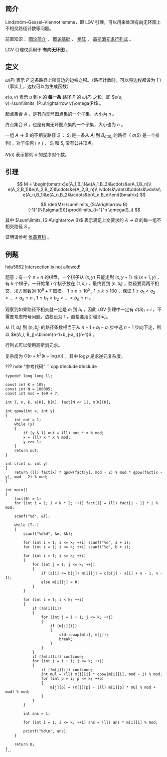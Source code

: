 ## 简介

Lindström–Gessel–Viennot lemma，即 LGV 引理，可以用来处理有向无环图上不相交路径计数等问题。

前置知识： [图论简介](./index.md) 、 [图论基础](./basic.md) 、 [矩阵](../math/matrix.md) 、 [高斯消元求行列式](../math/gauss.md) 。

LGV 引理仅适用于 **有向无环图** 。

## 定义

 $\omega(P)$ 表示 $P$ 这条路径上所有边的边权之积。（路径计数时，可以将边权都设为 $1$ ）（事实上，边权可以为生成函数）

 $e(u, v)$ 表示 $u$ 到 $v$ 的 **每一条** 路径 $P$ 的 $\omega(P)$ 之和，即 $e(u, v)=\sum\limits_{P:u\rightarrow v}\omega(P)$ 。

起点集合 $A$ ，是有向无环图点集的一个子集，大小为 $n$ 。

终点集合 $B$ ，也是有向无环图点集的一个子集，大小也为 $n$ 。

一组 $A\rightarrow B$ 的不相交路径 $S$ ： $S_i$ 是一条从 $A_i$ 到 $B_{\sigma(S)_i}$ 的路径（ $\sigma(S)$ 是一个排列），对于任何 $i\ne j$ ， $S_i$ 和 $S_j$ 没有公共顶点。

 $N(\sigma)$ 表示排列 $\sigma$ 的逆序对个数。

## 引理

$$
M = \begin{bmatrix}e(A_1,B_1)&e(A_1,B_2)&\cdots&e(A_1,B_n)\\
e(A_2,B_1)&e(A_2,B_2)&\cdots&e(A_2,B_n)\\
\vdots&\vdots&\ddots&\vdots\\
e(A_n,B_1)&e(A_n,B_2)&\cdots&e(A_n,B_n)\end{bmatrix}
$$

$$
\det(M)=\sum\limits_{S:A\rightarrow B}(-1)^{N(\sigma(S))}\prod\limits_{i=1}^n \omega(S_i)
$$

其中 $\sum\limits_{S:A\rightarrow B}$ 表示满足上文要求的 $A\rightarrow B$ 的每一组不相交路径 $S$ 。

证明请参考 [维基百科](https://en.wikipedia.org/wiki/Lindström–Gessel–Viennot_lemma) 。

## 例题

 [hdu5852 Intersection is not allowed!](http://acm.hdu.edu.cn/showproblem.php?pid=5852) 

题意：有一个 $n\times n$ 的棋盘，一个棋子从 $(x, y)$ 只能走到 $(x, y+1)$ 或 $(x + 1, y)$ ，有 $k$ 个棋子，一开始第 $i$ 个棋子放在 $(1, a_i)$ ，最终要到 $(n, b_i)$ ，路径要两两不相交，求方案数对 $10^9+7$ 取模。 $1\le n\le 10^5$ , $1\le k\le 100$ ，保证 $1\le a_1<a_2<\dots<a_n\le n$ , $1\le b_1<b_2<\dots<b_n\le n$ 。

观察到如果路径不相交就一定是 $a_i$ 到 $b_i$ ，因此 LGV 引理中一定有 $\sigma(S)_i=i$ ，不需要考虑符号问题。边权设为 $1$ ，直接套用引理即可。

从 $(1, a_i)$ 到 $(n, b_j)$ 的路径条数相当于从 $n-1+b_j-a_i$ 步中选 $n-1$ 步向下走，所以 $e(A_i, B_j)=\binom{n-1+b_j-a_i}{n-1}$ 。

行列式可以使用高斯消元求。

复杂度为 $O(n+k^2(k + \log p))$ ，其中 $\log p$ 是求逆元复杂度。

??? note "参考代码"
    ```cpp
    #include <cstdio>
    #include <algorithm>

    typedef long long ll;

    const int K = 105;
    const int N = 100005;
    const int mod = 1e9 + 7;

    int T, n, k, a[K], b[K], fact[N << 1], m[K][K];

    int qpow(int x, int y)
    {
    	int out = 1;
    	while (y)
    	{
    		if (y & 1) out = (ll) out * x % mod;
    		x = (ll) x * x % mod;
    		y >>= 1; 
    	}
    	return out;
    }

    int c(int x, int y)
    {
    	return (ll) fact[x] * qpow(fact[y], mod - 2) % mod * qpow(fact[x - y], mod - 2) % mod;
    }

    int main()
    {
    	fact[0] = 1;
    	for (int i = 1; i < N * 2; ++i) fact[i] = (ll) fact[i - 1] * i % mod;
    	
    	scanf("%d", &T);
    	
    	while (T--)
    	{
    		scanf("%d%d", &n, &k);
    		
    		for (int i = 1; i <= k; ++i) scanf("%d", a + i);
    		for (int i = 1; i <= k; ++i) scanf("%d", b + i);
    		
    		for (int i = 1; i <= k; ++i)
    		{
    			for (int j = 1; j <= k; ++j)
    			{
    				if (a[i] <= b[j]) m[i][j] = c(b[j] - a[i] + n - 1, n - 1);
    				else m[i][j] = 0;
    			}
    		}
    		
    		for (int i = 1; i < k; ++i)
    		{
    			if (!m[i][i])
    			{
    				for (int j = i + 1; j <= k; ++j)
    				{
    					if (m[j][i])
    					{
    						std::swap(m[i], m[j]);
    						break;
    					}
    				}
    			}
    			if (!m[i][i]) continue;
    			for (int j = i + 1; j <= k; ++j)
    			{
    				if (!m[j][i]) continue;
    				int mul = (ll) m[j][i] * qpow(m[i][i], mod - 2) % mod; 
    				for (int p = i; p <= k; ++p)
    				{
    					m[j][p] = (m[j][p] - (ll) m[i][p] * mul % mod + mod) % mod;
    				}
    			}
    		}
    		
    		int ans = 1;
    		
    		for (int i = 1; i <= k; ++i) ans = (ll) ans * m[i][i] % mod;
    		
    		printf("%d\n", ans);
    	}
    	
    	return 0;
    }
    ```

